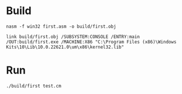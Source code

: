 # Build

```
nasm -f win32 first.asm -o build/first.obj
```

```
link build/first.obj /SUBSYSTEM:CONSOLE /ENTRY:main /OUT:build/first.exe /MACHINE:X86 "C:\Program Files (x86)\Windows Kits\10\Lib\10.0.22621.0\um\x86\kernel32.lib"
```

# Run 
```
./build/first test.cm
```

